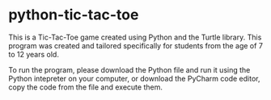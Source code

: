 # python-tic-tac-toe

This is a Tic-Tac-Toe game created using Python and the Turtle library. This program was created and tailored specifically for students from the age of 7 to 12 years old.

To run the program, please download the Python file and run it using the Python intepreter on your computer, or download the PyCharm code editor, copy the code from the file and execute them.
